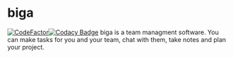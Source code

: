 # biga
[![CodeFactor](https://www.codefactor.io/repository/github/simonpla/biga/badge/main)](https://www.codefactor.io/repository/github/simonpla/biga/overview/main)[![Codacy Badge](https://app.codacy.com/project/badge/Grade/e5fb9c130b754abfb21ba93fe364a19f)](https://www.codacy.com/gh/simonpla/biga/dashboard?utm_source=github.com&amp;utm_medium=referral&amp;utm_content=simonpla/biga&amp;utm_campaign=Badge_Grade)
biga is a team managment software. You can make tasks for you and your team, chat with them, take notes and plan your project.
